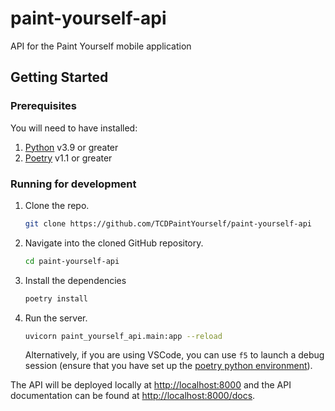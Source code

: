 # paint-yourself-api

API for the Paint Yourself mobile application

## Getting Started

### Prerequisites

You will need to have installed:

1. [Python](https://www.python.org/) v3.9 or greater
1. [Poetry](https://python-poetry.org/docs/#installation) v1.1 or greater

### Running for development

1. Clone the repo.

   ```bash
   git clone https://github.com/TCDPaintYourself/paint-yourself-api
   ```

1. Navigate into the cloned GitHub repository.

   ```bash
   cd paint-yourself-api
   ```

1. Install the dependencies

   ```bash
   poetry install
   ```

1. Run the server.

   ```bash
   uvicorn paint_yourself_api.main:app --reload
   ```

   Alternatively, if you are using VSCode, you can use `f5` to launch a debug
   session (ensure that you have set up the [poetry python
   environment](https://code.visualstudio.com/docs/python/environments#_select-and-activate-an-environment)).

The API will be deployed locally at <http://localhost:8000> and the API
documentation can be found at <http://localhost:8000/docs>.
